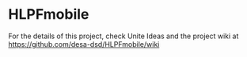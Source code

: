 # HLPFmobile
For the details of this project, check Unite Ideas and the project wiki at https://github.com/desa-dsd/HLPFmobile/wiki
